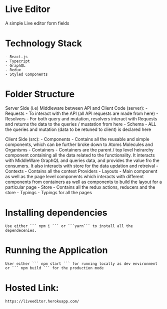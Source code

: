 # Live Editor
A simple Live editor form fields

# Technology Stack

    - React.js
    - Typecript
    - GraphQL
    - Redux
    - Styled Components

# Folder Structure

Server Side (i.e) Middleware between API and Client Code (server):
    - Requests - To interact with the API (all API requests are made from here)
    - Resolvers - For both query and mutation, resolvers interact with Requests and returns the data to the queries / muatation from here
    - Schema - ALL the queries and mutation (data to be retuned to client) is declared here

Client Side (src):
    - Components - Contains all the reusable and simple components, which can be further broke down to Atoms Molecules and Organisms
    - Containers - Containers are the parent / top level heirarchy component containing all the data related to the functionality. It interacts with MiddleWare GraphQL and queries data, and provides the value fro the consumers. It also interacts with store for the data updation and retreival
    - Contexts - Contains all the context Providers
    - Layouts - Main component as well as the page level components which interacts with different components from containers as well as components to build the layout for a particular page
    - Store - Contains all the redux actions, reducers and the store
    - Typings - Typings for all the pages

# Installing dependencies

    Use either ``` npm i ``` or ```yarn``` to install all the dependecenies.

# Running the Application

    User either ``` npm start ``` for running locally as dev environment or ``` npm build ``` for the production mode  

# Hosted Link:

``` https://liveeditor.herokuapp.com/ ```
